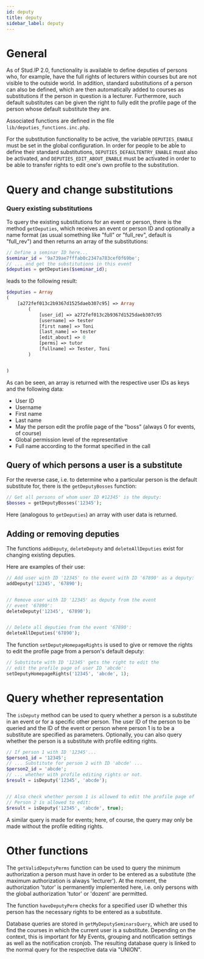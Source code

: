 ```yaml
---
id: deputy
title: deputy
sidebar_label: deputy
---
```



# General


As of Stud.IP 2.0, functionality is available to define deputies of persons who, for example, have the full rights of lecturers within courses but are not visible to the outside world. In addition, standard substitutions of a person can also be defined, which are then automatically added to courses as substitutions if the person in question is a lecturer. Furthermore, such default substitutes can be given the right to fully edit the profile page of the person whose default substitute they are.


Associated functions are defined in the file `lib/deputies_functions.inc.php`.


For the substitution functionality to be active, the variable `DEPUTIES_ENABLE` must be set in the global configuration. In order for people to be able to define their standard substitutions, `DEPUTIES_DEFAULTENTRY_ENABLE` must also be activated, and `DEPUTIES_EDIT_ABOUT_ENABLE` must be activated in order to be able to transfer rights to edit one's own profile to the substitution.


# Query and change substitutions


### Query existing substitutions


To query the existing substitutions for an event or person, there is the method `getDeputies`, which receives an event or person ID and optionally a name format (as usual something like "full" or "full_rev", default is "full_rev") and then returns an array of the substitutions:
```php
// Define a seminar ID here...
$seminar_id = '9a739ae7fffab0c2347a783cef0f69be';
// ... and get the substitutions in this event
$deputies = getDeputies($seminar_id);
```
leads to the following result:


```php
$deputies = Array
(
    [a272fef013c2b9367d1525daeb307c95] => Array
        (
            [user_id] => a272fef013c2b9367d1525daeb307c95
            [username] => tester
            [first name] => Toni
            [last_name] => tester
            [edit_about] => 0
            [perms] => tutor
            [fullname] => Tester, Toni
        )


)
```
As can be seen, an array is returned with the respective user IDs as keys and the following data:


* User ID
* Username
* First name
* Last name
* May the person edit the profile page of the "boss" (always 0 for events, of course)
* Global permission level of the representative
* Full name according to the format specified in the call


## Query of which persons a user is a substitute


For the reverse case, i.e. to determine who a particular person is the default substitute for, there is the `getDeputyBosses` function:


```php
// Get all persons of whom user ID #12345' is the deputy:
$bosses = getDeputyBosses('12345');
```
Here (analogous to `getDeputies`) an array with user data is returned.


## Adding or removing deputies


The functions `addDeputy`, `deleteDeputy` and `deleteAllDeputies` exist for changing existing deputies.


Here are examples of their use:


```php
// Add user with ID '12345' to the event with ID '67890' as a deputy:
addDeputy('12345', '67890');


// Remove user with ID '12345' as deputy from the event
// event '67890':
deleteDeputy('12345', '67890');


// Delete all deputies from the event '67890':
deleteAllDeputies('67890');
```


The function `setDeputyHomepageRights` is used to give or remove the rights to edit the profile page from a person's default deputy:


```php
// Substitute with ID '12345' gets the right to edit the
// edit the profile page of user ID 'abcde':
setDeputyHomepageRights('12345', 'abcde', 1);
```


# Query whether representation
The `isDeputy` method can be used to query whether a person is a substitute in an event or for a specific other person. The user ID of the person to be queried and the ID of the event or person where person 1 is to be a substitute are specified as parameters. Optionally, you can also query whether the person is a substitute with profile editing rights.


```php
// If person 1 with ID '12345'...
$person1_id = '12345';
// ... Substitute for person 2 with ID 'abcde' ...
$person2_id = 'abcde';
// ... whether with profile editing rights or not.
$result = isDeputy('12345', 'abcde');


// Also check whether person 1 is allowed to edit the profile page of
// Person 2 is allowed to edit:
$result = isDeputy('12345', 'abcde', true);
```
A similar query is made for events; here, of course, the query may only be made without the profile editing rights.


# Other functions
The `getValidDeputyPerms` function can be used to query the minimum authorization a person must have in order to be entered as a substitute (the maximum authorization is always 'lecturer'). At the moment, the authorization 'tutor' is permanently implemented here, i.e. only persons with the global authorization 'tutor' or 'dozent' are permitted.


The function `haveDeputyPerm` checks for a specified user ID whether this person has the necessary rights to be entered as a substitute.


Database queries are stored in `getMyDeputySeminarsQuery`, which are used to find the courses in which the current user is a substitute. Depending on the context, this is important for My Events, grouping and notification settings as well as the notification cronjob. The resulting database query is linked to the normal query for the respective data via "UNION".
